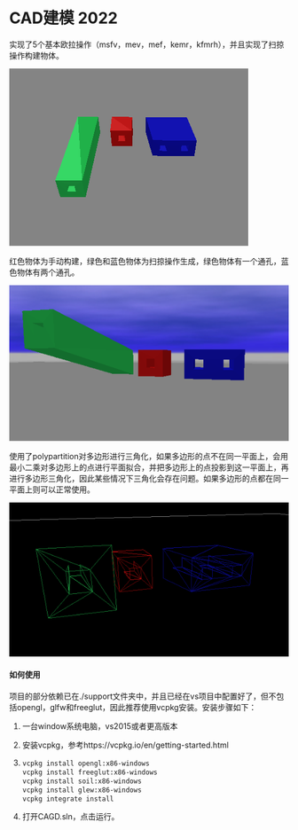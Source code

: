 # CAD建模 2022

实现了5个基本欧拉操作（msfv，mev，mef，kemr，kfmrh），并且实现了扫掠操作构建物体。

![image-20221110232443121](./assets/image-20221110232443121.png)

红色物体为手动构建，绿色和蓝色物体为扫掠操作生成，绿色物体有一个通孔，蓝色物体有两个通孔。

![image-20221110232505040](./assets/image-20221110232505040.png)

使用了polypartition对多边形进行三角化，如果多边形的点不在同一平面上，会用最小二乘对多边形上的点进行平面拟合，并把多边形上的点投影到这一平面上，再进行多边形三角化，因此某些情况下三角化会存在问题。如果多边形的点都在同一平面上则可以正常使用。

![image-20221110233128458](./assets/image-20221110233128458.png)

#### 如何使用

项目的部分依赖已在./support文件夹中，并且已经在vs项目中配置好了，但不包括opengl，glfw和freeglut，因此推荐使用vcpkg安装。安装步骤如下：

1. 一台window系统电脑，vs2015或者更高版本

2. 安装vcpkg，参考https://vcpkg.io/en/getting-started.html

3. ```shell
   vcpkg install opengl:x86-windows
   vcpkg install freeglut:x86-windows
   vcpkg install soil:x86-windows
   vcpkg install glew:x86-windows
   vcpkg integrate install
   ```
   
4. 打开CAGD.sln，点击运行。

